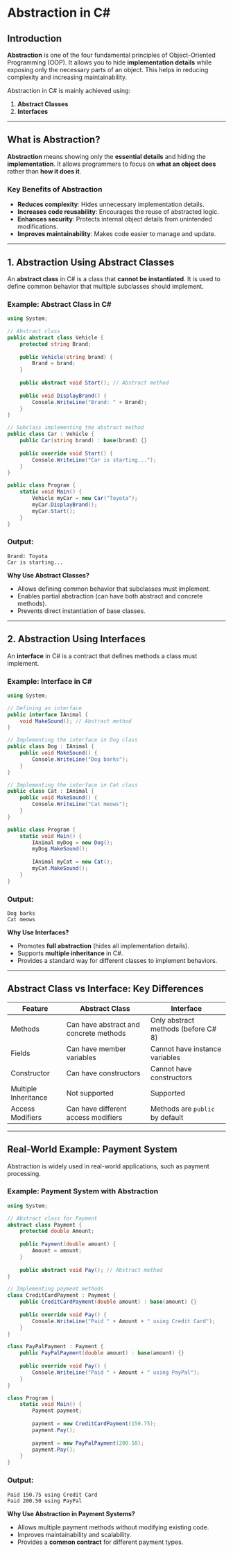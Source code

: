 # Abstraction in C#

## Introduction

**Abstraction** is one of the four fundamental principles of Object-Oriented Programming (OOP). It allows you to hide **implementation details** while exposing only the necessary parts of an object. This helps in reducing complexity and increasing maintainability.

Abstraction in C# is mainly achieved using:
1. **Abstract Classes**
2. **Interfaces**

---

## **What is Abstraction?**

**Abstraction** means showing only the **essential details** and hiding the **implementation**. It allows programmers to focus on **what an object does** rather than **how it does it**.

### **Key Benefits of Abstraction**
- **Reduces complexity**: Hides unnecessary implementation details.
- **Increases code reusability**: Encourages the reuse of abstracted logic.
- **Enhances security**: Protects internal object details from unintended modifications.
- **Improves maintainability**: Makes code easier to manage and update.

---

## **1. Abstraction Using Abstract Classes**

An **abstract class** in C# is a class that **cannot be instantiated**. It is used to define common behavior that multiple subclasses should implement.

### **Example: Abstract Class in C#**

```csharp
using System;

// Abstract class
public abstract class Vehicle {
    protected string Brand;
    
    public Vehicle(string brand) {
        Brand = brand;
    }
    
    public abstract void Start(); // Abstract method
    
    public void DisplayBrand() {
        Console.WriteLine("Brand: " + Brand);
    }
}

// Subclass implementing the abstract method
public class Car : Vehicle {
    public Car(string brand) : base(brand) {}
    
    public override void Start() {
        Console.WriteLine("Car is starting...");
    }
}

public class Program {
    static void Main() {
        Vehicle myCar = new Car("Toyota");
        myCar.DisplayBrand();
        myCar.Start();
    }
}
```

### **Output:**
```
Brand: Toyota
Car is starting...
```

**Why Use Abstract Classes?**
- Allows defining common behavior that subclasses must implement.
- Enables partial abstraction (can have both abstract and concrete methods).
- Prevents direct instantiation of base classes.

---

## **2. Abstraction Using Interfaces**

An **interface** in C# is a contract that defines methods a class must implement.

### **Example: Interface in C#**

```csharp
using System;

// Defining an interface
public interface IAnimal {
    void MakeSound(); // Abstract method
}

// Implementing the interface in Dog class
public class Dog : IAnimal {
    public void MakeSound() {
        Console.WriteLine("Dog barks");
    }
}

// Implementing the interface in Cat class
public class Cat : IAnimal {
    public void MakeSound() {
        Console.WriteLine("Cat meows");
    }
}

public class Program {
    static void Main() {
        IAnimal myDog = new Dog();
        myDog.MakeSound();
        
        IAnimal myCat = new Cat();
        myCat.MakeSound();
    }
}
```

### **Output:**
```
Dog barks
Cat meows
```

**Why Use Interfaces?**
- Promotes **full abstraction** (hides all implementation details).
- Supports **multiple inheritance** in C#.
- Provides a standard way for different classes to implement behaviors.

---

## **Abstract Class vs Interface: Key Differences**

| Feature | Abstract Class | Interface |
|---------|---------------|-----------|
| Methods | Can have abstract and concrete methods | Only abstract methods (before C# 8) |
| Fields | Can have member variables | Cannot have instance variables |
| Constructor | Can have constructors | Cannot have constructors |
| Multiple Inheritance | Not supported | Supported |
| Access Modifiers | Can have different access modifiers | Methods are `public` by default |

---

## **Real-World Example: Payment System**

Abstraction is widely used in real-world applications, such as payment processing.

### **Example: Payment System with Abstraction**

```csharp
using System;

// Abstract class for Payment
abstract class Payment {
    protected double Amount;
    
    public Payment(double amount) {
        Amount = amount;
    }
    
    public abstract void Pay(); // Abstract method
}

// Implementing payment methods
class CreditCardPayment : Payment {
    public CreditCardPayment(double amount) : base(amount) {}
    
    public override void Pay() {
        Console.WriteLine("Paid " + Amount + " using Credit Card");
    }
}

class PayPalPayment : Payment {
    public PayPalPayment(double amount) : base(amount) {}
    
    public override void Pay() {
        Console.WriteLine("Paid " + Amount + " using PayPal");
    }
}

class Program {
    static void Main() {
        Payment payment;
        
        payment = new CreditCardPayment(150.75);
        payment.Pay();
        
        payment = new PayPalPayment(200.50);
        payment.Pay();
    }
}
```

### **Output:**
```
Paid 150.75 using Credit Card
Paid 200.50 using PayPal
```

**Why Use Abstraction in Payment Systems?**
- Allows multiple payment methods without modifying existing code.
- Improves maintainability and scalability.
- Provides a **common contract** for different payment types.
